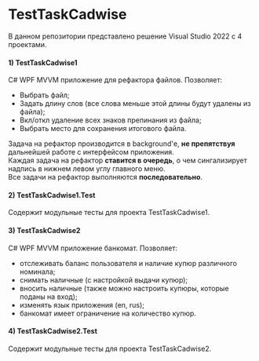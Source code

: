 # TestTaskCadwise

В данном репозитории представлено решение Visual Studio 2022 с 4 проектами.

#### 1) TestTaskCadwise1
C# WPF MVVM приложение для рефактора файлов.
Позволяет:
* Выбрать файл;
* Задать длину слов (все слова меньше этой длины будут удалены из файла);
* Вкл/откл удаление всех знаков препинания из файла;
* Выбрать место для сохранения итогового файла.

Задача на рефактор производится в background'е, **не препятствуя** дальнейшей работе с интерфейсом приложения. \
Каждая задача на рефактор **ставится в очередь**, о чем сингализирует надпись в нижнем левом углу главного меню. \
Все задачи на рефактор выполняются **последовательно**.

#### 2) TestTaskCadwise1.Test
Содержит модульные тесты для проекта TestTaskCadwise1.

#### 3) TestTaskCadwise2
C# WPF MVVM приложение банкомат.
Позволяет:
* отслеживать баланс пользователя и наличие купюр различного номинала;
* снимать наличные (с настройкой выдачи купюр);
* вносить наличные (также можно настроить купюры, которые поданы на вход);
* изменять язык приложения (en, rus);
* банкомат имеет ограничение на количество купюр.

#### 4) TestTaskCadwise2.Test
Содержит модульные тесты для проекта TestTaskCadwise2.
